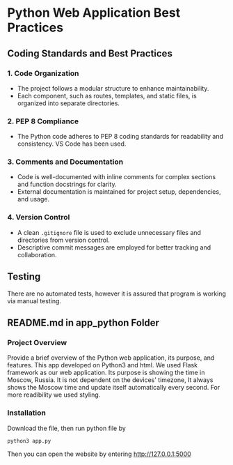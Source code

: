 # Python Web Application Best Practices

## Coding Standards and Best Practices

### 1. Code Organization

- The project follows a modular structure to enhance maintainability.
- Each component, such as routes, templates, and static files, is organized into separate directories.

### 2. PEP 8 Compliance

- The Python code adheres to PEP 8 coding standards for readability and consistency. VS Code has been used.

### 3. Comments and Documentation

- Code is well-documented with inline comments for complex sections and function docstrings for clarity.
- External documentation is maintained for project setup, dependencies, and usage.

### 4. Version Control

- A clean `.gitignore` file is used to exclude unnecessary files and directories from version control.
- Descriptive commit messages are employed for better tracking and collaboration.

## Testing

There are no automated tests, however it is assured that program is working via manual testing.

## README.md in app_python Folder

### Project Overview

Provide a brief overview of the Python web application, its purpose, and features.
This app developed on Python3 and html. We used Flask framework as our web application. Its purpose is showing the time in Moscow, Russia. It is not dependent on the devices' timezone, It always shows the Moscow time and update itself automatically every second. For more readibility we used styling.  
### Installation
Download the file, then run python file by 
```bash
python3 app.py
```
Then you can open the website by entering http://127.0.0.1:5000

